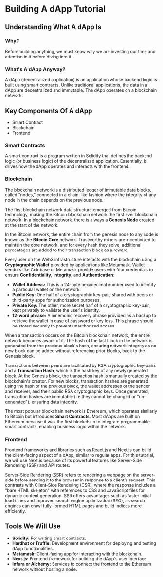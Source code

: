 # Building A dApp Tutorial

## Understanding What A dApp Is

### Why?

Before building anything, we must know why we are investing our time and
attention in it before diving into it.

### What's A dApp Anyway?

A dApp (decentralized application) is an application whose backend logic is
built using smart contracts. Unlike traditional applications, the data in a
dApp are decentralized and immutable. The dApp operates on a blockchain
network.

## Key Components Of A dApp

- Smart Contract
- Blockchain
- Frontend

### Smart Contracts

A smart contract is a program written in Solidity that defines the backend
logic (or business logic) of the decentralized application. Essentially, it
drives how the dApp operates and interacts with the frontend.

### Blockchain

The blockchain network is a distributed ledger of immutable data blocks, called
"nodes," connected in a chain-like fashion where the integrity of any node in
the chain depends on the previous node.

The first blockchain network data structure emerged from Bitcoin technology,
making the Bitcoin blockchain network the first ever blockchain network. In
a blockchain network, there is always a **Genesis Node** created at the
start of the network.

In the Bitcoin network, the entire chain from the genesis node to any node is
known as the **Bitcoin Core** network. Trustworthy miners are incentivized to
maintain the core network, and for every hash they solve, additional
percentages are added to their transaction block as a reward.

Every user on the Web3 infrastructure interacts with the blockchain using a
**Cryptographic Wallet** provided by applications like Metamask. Wallet vendors
like Coinbase or Metamask provide users with four credentials to ensure
**Confidentiality**, **Integrity**, and **Authentication**:

- **Wallet Address:** This is a 24-byte hexadecimal number used to identify a
particular wallet on the network.
- **Public Key:** One half of a cryptographic key-pair, shared with peers or
third-party apps for authorization purposes.
- **Private Key:** The other, more secret half of a cryptographic key-pair,
kept privately to validate the user's identity.
- **12-word phrase:** A mnemonic recovery phrase provided as a backup to
retrieve the wallet in case of password or key loss. This phrase should be
stored securely to prevent unauthorized access.

When a transaction occurs on the Bitcoin blockchain network, the entire network
becomes aware of it. The hash of the last block in the network is generated
from the previous block's hash, ensuring network integrity as no new block can
be added without referencing prior blocks, back to the Genesis block.

Transactions between peers are facilitated by RSA cryptographic key-pairs and a
**Transaction Hash**, which is the hash key of any newly generated block. At
the Genesis block, the transaction hash is manually created by the blockchain's
creator. For new blocks, transaction hashes are generated using the hash of the
previous block, the wallet addresses of the sender and receiver, and their
public RSA cryptographic keys. Once generated, transaction hashes are
immutable (i.e they cannot be changed or "un-generated"), ensuring data integrity.

The most popular blockchain network is Ethereum, which operates similarly to
Bitcoin but introduces **Smart Contracts**. Most dApps are built on Ethereum
because it was the first blockchain to integrate programmable smart contracts,
enabling business logic within the network.

### Frontend

Frontend frameworks and libraries such as React.js and Next.js can build the
client-facing aspect of a dApp, similar to regular apps. For this tutorial, we
will use Next.js because of its powerful features like Server-Side Rendering
(SSR) and API routes.

Server-Side Rendering (SSR) refers to rendering a webpage on the server-side
before sending it to the browser in response to a client's request. This
contrasts with Client-Side Rendering (CSR), where the response includes a "bare
HTML skeleton" with references to CSS and JavaScript files for dynamic content
generation. SSR offers advantages such as faster initial load times and
improved search engine optimization (SEO), as search engines can crawl
fully-formed HTML pages and build indices more efficiently.

## Tools We Will Use

- **Solidity:** For writing smart contracts.
- **Hardhat or Truffle:** Development environment for deploying and testing dApp functionalities.
- **Metamask:** Client-facing app for interacting with the blockchain.
- **Next.js:** Frontend framework for building the dApp's user interface.
- **Infura or Alchemy:** Services to connect the frontend to the Ethereum network without hosting a node.
